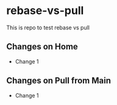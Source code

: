 # rebase-vs-pull

This is repo to test rebase vs pull

## Changes on Home

- Change 1

## Changes on Pull from Main

- Change 1